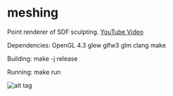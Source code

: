 # meshing
Point renderer of SDF sculpting.
[YouTube Video](https://www.youtube.com/watch?v=9jgfptoA-S4)

Dependencies:
  OpenGL 4.3
  glew
  glfw3
  glm
  clang
  make
  
Building:
	make -j release

Running:
	make run

![alt tag](http://i.imgur.com/fyDl3kW.png)
